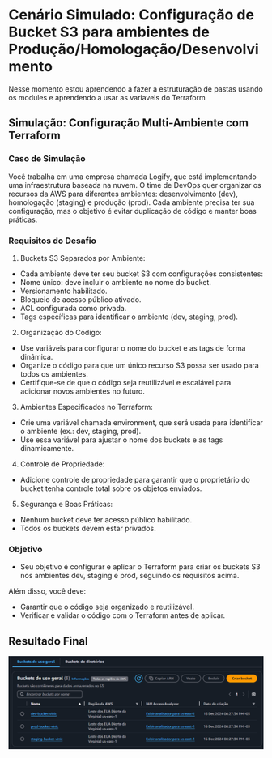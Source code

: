 # Cenário Simulado: Configuração de Bucket S3 para ambientes de Produção/Homologação/Desenvolvimento

Nesse momento estou aprendendo a fazer a estruturação de pastas usando os modules e aprendendo a usar as variaveis do Terraform

## Simulação: Configuração Multi-Ambiente com Terraform
### Caso de Simulação
Você trabalha em uma empresa chamada Logify, que está implementando uma infraestrutura baseada na nuvem. O time de DevOps quer organizar os recursos da AWS para diferentes ambientes: desenvolvimento (dev), homologação (staging) e produção (prod). Cada ambiente precisa ter sua configuração, mas o objetivo é evitar duplicação de código e manter boas práticas.

### Requisitos do Desafio
1. Buckets S3 Separados por Ambiente:

* Cada ambiente deve ter seu bucket S3 com configurações consistentes:
* Nome único: deve incluir o ambiente no nome do bucket.
* Versionamento habilitado.
* Bloqueio de acesso público ativado.
* ACL configurada como privada.
* Tags específicas para identificar o ambiente (dev, staging, prod).

2. Organização do Código:

* Use variáveis para configurar o nome do bucket e as tags de forma dinâmica.
* Organize o código para que um único recurso S3 possa ser usado para todos os ambientes.
* Certifique-se de que o código seja reutilizável e escalável para adicionar novos ambientes no futuro.

3. Ambientes Especificados no Terraform:

* Crie uma variável chamada environment, que será usada para identificar o ambiente (ex.: dev, staging, prod).
* Use essa variável para ajustar o nome dos buckets e as tags dinamicamente.

4. Controle de Propriedade:

*  Adicione controle de propriedade para garantir que o proprietário do bucket tenha controle total sobre os objetos enviados.

5. Segurança e Boas Práticas:

* Nenhum bucket deve ter acesso público habilitado.
* Todos os buckets devem estar privados.

### Objetivo
* Seu objetivo é configurar e aplicar o Terraform para criar os buckets S3 nos ambientes dev, staging e prod, seguindo os requisitos acima. 

Além disso, você deve:

* Garantir que o código seja organizado e reutilizável.
* Verificar e validar o código com o Terraform antes de aplicar.

## Resultado Final
![alt text](image.png)